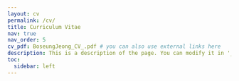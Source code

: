 ```yaml
---
layout: cv
permalink: /cv/
title: Curriculum Vitae
nav: true
nav_order: 5
cv_pdf: BoseungJeong_CV_.pdf # you can also use external links here
description: This is a description of the page. You can modify it in '_pages/cv.md'. You can also change or remove the top pdf download button.
toc:
  sidebar: left
---
```

